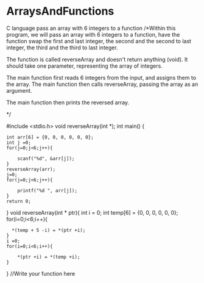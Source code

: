# ArraysAndFunctions
C language pass an array with 6 integers to a function
/*Within this program, we will pass an array with 6 integers to a function, have the function swap the first and last integer,
the second and the second to last integer, the third and the third to last integer.

The function is called reverseArray and doesn't return anything (void). It should take one parameter, representing the array of integers.

The main function first reads 6 integers from the input, and assigns them to the array. The main function then calls reverseArray, passing the array as an argument.

The main function then prints the reversed array.

*/


#include <stdio.h>
void reverseArray(int *);
int main() {

    int arr[6] = {0, 0, 0, 0, 0, 0};
    int j =0;
    for(j=0;j<6;j++){

        scanf("%d", &arr[j]);
    }
    reverseArray(arr);
    j=0;
    for(j=0;j<6;j++){

        printf("%d ", arr[j]);
    }
    return 0;
}
void reverseArray(int * ptr){
    int i = 0;
    int temp[6] = {0, 0, 0, 0, 0, 0};
    for(i=0;i<6;i++){

      *(temp + 5 -i) = *(ptr +i);
    }
    i =0;
    for(i=0;i<6;i++){

        *(ptr +i) = *(temp +i);
    }
}
//Write your function here
